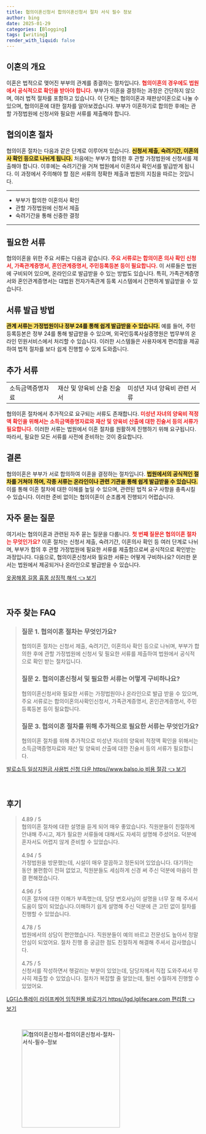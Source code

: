 ```yaml
---
title: 협의이혼신청서 합의이혼신청서 절차 서식 필수 정보
author: bing
date: 2025-01-29
categories: [Blogging]
tags: [writing]
render_with_liquid: false
---
```



<h2 id='이혼의 개요'>이혼의 개요</h2>

<p>이혼은 법적으로 맺어진 부부의 관계를 종결하는 절차입니다. <b><span style="color: #ee2323;">협의이혼의 경우에도 법원에서 공식적으로 확인을 받아야 합니다.</span></b> 부부가 이혼을 결정하는 과정은 간단하지 않으며, 여러 법적 절차를 포함하고 있습니다. 이 단계는 협의이혼과 재판상이혼으로 나눌 수 있으며, 협의이혼에 대한 절차를 알아보겠습니다. 부부가 이혼하기로 합의한 후에는 관할 가정법원에 신청서와 필요한 서류를 제출해야 합니다.</p>

<h2 id='협의이혼 절차'>협의이혼 절차</h2>

<p>협의이혼 절차는 다음과 같은 단계로 이루어져 있습니다. <b><span style="background-color: #ffe066;">신청서 제출, 숙려기간, 이혼의사 확인 등으로 나뉘게 됩니다.</span></b> 처음에는 부부가 합의한 후 관할 가정법원에 신청서를 제출해야 합니다. 이후에는 숙려기간을 거쳐 법원에서 이혼의사 확인서를 발급받게 됩니다. 이 과정에서 주의해야 할 점은 서류의 정확한 제출과 법원의 지침을 따르는 것입니다.</p>

<hr />

<ul>
    <li>부부가 합의한 이혼의사 확인</li>
    <li>관할 가정법원에 신청서 제출</li>
    <li>숙려기간을 통해 신중한 결정</li>
</ul>

<hr />

<h2 id='필요한 서류'>필요한 서류</h2>

<p>협의이혼을 위한 주요 서류는 다음과 같습니다. <b><span style="color: #ee2323;">주요 서류로는 합의이혼 의사 확인 신청서, 가족관계증명서, 혼인관계증명서, 주민등록등본 등이 필요합니다.</span></b> 이 서류들은 법원에 구비되어 있으며, 온라인으로 발급받을 수 있는 방법도 있습니다. 특히, 가족관계증명서와 혼인관계증명서는 대법원 전자가족관계 등록 시스템에서 간편하게 발급받을 수 있습니다.</p>

<h2 id='서류 발급 방법'>서류 발급 방법</h2>

<p><b><span style="background-color: #ffe066;">관계 서류는 가정법원이나 정부 24를 통해 쉽게 발급받을 수 있습니다.</span></b> 예를 들어, 주민등록등본은 정부 24를 통해 발급받을 수 있으며, 외국인등록사실증명원은 법무부의 온라인 민원서비스에서 처리할 수 있습니다. 이러한 시스템들은 사용자에게 편리함을 제공하여 법적 절차를 보다 쉽게 진행할 수 있게 도와줍니다. </p>

<h2 id='추가 서류'>추가 서류</h2>

<table>
    <tr>
        <td>소득금액증명자료</td>
        <td>재산 및 양육비 산출 진술서</td>
        <td>미성년 자녀 양육비 관련 서류</td>
    </tr>
</table>

<p>협의이혼 절차에서 추가적으로 요구되는 서류도 존재합니다. <b><span style="color: #ee2323;">미성년 자녀의 양육비 적정액 확인을 위해서는 소득금액증명자료와 재산 및 양육비 산출에 대한 진술서 등의 서류가 필요합니다.</span></b> 이러한 서류는 법원에서 이혼 절차를 원활하게 진행하기 위해 요구됩니다. 따라서, 필요한 모든 서류를 사전에 준비하는 것이 중요합니다.</p>

<h2 id='결론'>결론</h2>

<p>협의이혼은 부부가 서로 합의하여 이혼을 결정하는 절차입니다. <b><span style="background-color: #ffe066;">법원에서의 공식적인 절차를 거쳐야 하며, 각종 서류는 온라인이나 관련 기관을 통해 쉽게 발급받을 수 있습니다.</span></b> 이를 통해 이혼 절차에 대한 이해를 높일 수 있으며, 관련된 법적 요구 사항을 충족시킬 수 있습니다. 이러한 준비 없이는 협의이혼이 순조롭게 진행되기 어렵습니다.</p>

<h2 id='자주 묻는 질문'>자주 묻는 질문</h2>

<p>여기서는 협의이혼과 관련된 자주 묻는 질문을 다룹니다. <b><span style="color: #ee2323;">첫 번째 질문은 협의이혼 절차는 무엇인가요?</span></b> 이혼 절차는 신청서 제출, 숙려기간, 이혼의사 확인 등 여러 단계로 나뉘며, 부부가 합의 후 관할 가정법원에 필요한 서류를 제출함으로써 공식적으로 확인받는 과정입니다. 다음으로, 협의이혼신청서와 필요한 서류는 어떻게 구비하나요? 이러한 문서는 법원에서 제공되거나 온라인으로 발급받을 수 있습니다.</p>


<p><a class="click-button" title="옷꿈해몽 길몽 흉몽 상징적 해석" href="https://blackassets.github.io/posts/%EC%98%B7%EA%BF%88%ED%95%B4%EB%AA%BD-%EA%B8%B8%EB%AA%BD-%ED%9D%89%EB%AA%BD-%EC%83%81%EC%A7%95%EC%A0%81-%ED%95%B4%EC%84%9D/" rel="dofollow">옷꿈해몽 길몽 흉몽 상징적 해석 👈 보기</a></p><br>
<h2 id='자주_찾는_FAQ'>자주 찾는 FAQ</h2>
<div itemscope="" itemtype="https://schema.org/FAQPage"> 
<blockquote> 
<div itemscope="" itemprop="mainEntity" itemtype="https://schema.org/Question"> 
<h3 itemprop="name">질문 1. 협의이혼 절차는 무엇인가요?</h3> 
<div itemscope="" itemprop="acceptedAnswer" itemtype="https://schema.org/Answer"> 
<span itemprop="text"> 
<p>협의이혼 절차는 신청서 제출, 숙려기간, 이혼의사 확인 등으로 나뉘며, 부부가 합의한 후에 관할 가정법원에 신청서 및 필요한 서류를 제출하여 법원에서 공식적으로 확인 받는 절차입니다.</p> 
</span> 
</div> 
</div> 

<div itemscope="" itemprop="mainEntity" itemtype="https://schema.org/Question"> 
<h3 itemprop="name">질문 2. 협의이혼신청서 및 필요한 서류는 어떻게 구비하나요?</h3> 
<div itemscope="" itemprop="acceptedAnswer" itemtype="https://schema.org/Answer"> 
<span itemprop="text"> 
<p>협의이혼신청서와 필요한 서류는 가정법원이나 온라인으로 발급 받을 수 있으며, 주요 서류로는 합의이혼의사확인신청서, 가족관계증명서, 혼인관계증명서, 주민등록등본 등이 필요합니다.</p> 
</span> 
</div> 
</div> 

<div itemscope="" itemprop="mainEntity" itemtype="https://schema.org/Question"> 
<h3 itemprop="name">질문 3. 협의이혼 절차를 위해 추가적으로 필요한 서류는 무엇인가요?</h3> 
<div itemscope="" itemprop="acceptedAnswer" itemtype="https://schema.org/Answer"> 
<span itemprop="text"> 
<p>협의이혼 절차를 위해 추가적으로 미성년 자녀의 양육비 적정액 확인을 위해서는 소득금액증명자료와 재산 및 양육비 산출에 대한 진술서 등의 서류가 필요합니다.</p> 
</span> 
</div> 
</div> 
</blockquote> 
</div>
<p><a class="click-button" title="발로소득 일상지원금 사용법 신청 다운 https//www.balso.io 비용 절감" href="https://blackassets.github.io/posts/%EB%B0%9C%EB%A1%9C%EC%86%8C%EB%93%9D-%EC%9D%BC%EC%83%81%EC%A7%80%EC%9B%90%EA%B8%88-%EC%82%AC%EC%9A%A9%EB%B2%95-%EC%8B%A0%EC%B2%AD-%EB%8B%A4%EC%9A%B4-httpswww.balso.io-%EB%B9%84%EC%9A%A9-%EC%A0%88%EA%B0%90/" rel="dofollow">발로소득 일상지원금 사용법 신청 다운 https//www.balso.io 비용 절감 👈 보기</a></p><br>
<h2 id='후기'>후기</h2>
<div itemscope itemtype="https://schema.org/Product">
  <blockquote>
  <div itemprop="review" itemscope itemtype="https://schema.org/Review">
      <div itemprop="reviewRating" itemscope itemtype="https://schema.org/Rating"> <span itemprop="ratingValue">4.89</span> / <span itemprop="bestRating">5</span> </div>
      <span itemprop="reviewBody">협의이혼 절차에 대한 설명을 듣게 되어 매우 좋았습니다. 직원분들이 친절하게 안내해 주시고, 제가 필요한 서류들에 대해서도 자세히 설명해 주셨어요. 덕분에 혼자서도 어렵지 않게 준비할 수 있었습니다.</span>
  </div>
  <br>
  <div itemprop="review" itemscope itemtype="https://schema.org/Review">
      <div itemprop="reviewRating" itemscope itemtype="https://schema.org/Rating"> <span itemprop="ratingValue">4.94</span> / <span itemprop="bestRating">5</span> </div>
      <span itemprop="reviewBody">가정법원을 방문했는데, 시설이 매우 깔끔하고 정돈되어 있었습니다. 대기하는 동안 불편함이 전혀 없었고, 직원분들도 세심하게 신경 써 주신 덕분에 마음이 한결 편해졌습니다.</span>
  </div>
  <br>
  <div itemprop="review" itemscope itemtype="https://schema.org/Review">
      <div itemprop="reviewRating" itemscope itemtype="https://schema.org/Rating"> <span itemprop="ratingValue">4.96</span> / <span itemprop="bestRating">5</span> </div>
      <span itemprop="reviewBody">이혼 절차에 대한 이해가 부족했는데, 담당 변호사님이 설명을 너무 잘 해 주셔서 도움이 많이 되었습니다.이해하기 쉽게 설명해 주신 덕분에 큰 고민 없이 절차를 진행할 수 있었습니다.</span>
  </div>
  <br>
  <div itemprop="review" itemscope itemtype="https://schema.org/Review">
      <div itemprop="reviewRating" itemscope itemtype="https://schema.org/Rating"> <span itemprop="ratingValue">4.78</span> / <span itemprop="bestRating">5</span> </div>
      <span itemprop="reviewBody">법원에서의 상담이 편안했습니다. 직원분들이 예의 바르고 전문성도 높아서 정말 안심이 되었어요. 절차 진행 중 궁금한 점도 친절하게 해결해 주셔서 감사했습니다.</span>
  </div>
  <br>
  <div itemprop="review" itemscope itemtype="https://schema.org/Review">
      <div itemprop="reviewRating" itemscope itemtype="https://schema.org/Rating"> <span itemprop="ratingValue">4.75</span> / <span itemprop="bestRating">5</span> </div>
      <span itemprop="reviewBody">신청서를 작성하면서 헷갈리는 부분이 있었는데, 담당자께서 직접 도와주셔서 무사히 제출할 수 있었습니다. 절차가 복잡할 줄 알았는데, 훨씬 수월하게 진행할 수 있었어요.</span>
  </div>
  </blockquote>
</div>
<p><a class="click-button" title="LG디스플레이 라이프케어 임직원몰 바로가기 https//lgd.lglifecare.com 편리함" href="https://blackassets.github.io/posts/LG%EB%94%94%EC%8A%A4%ED%94%8C%EB%A0%88%EC%9D%B4-%EB%9D%BC%EC%9D%B4%ED%94%84%EC%BC%80%EC%96%B4-%EC%9E%84%EC%A7%81%EC%9B%90%EB%AA%B0-%EB%B0%94%EB%A1%9C%EA%B0%80%EA%B8%B0-httpslgd.lglifecare.com-%ED%8E%B8%EB%A6%AC%ED%95%A8/" rel="dofollow">LG디스플레이 라이프케어 임직원몰 바로가기 https//lgd.lglifecare.com 편리함 👈 보기</a></p><br>
<figure class="image"><img src="https://blackassets.github.io/assets/img/thumbnail/협의이혼신청서-합의이혼신청서-절차-서식-필수-정보.webp" alt="협의이혼신청서-합의이혼신청서-절차-서식-필수-정보" width="256" height="256"></figure>